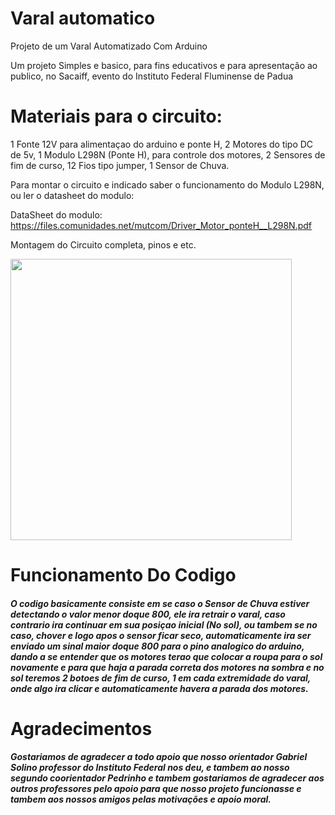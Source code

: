 # Varal automatico
Projeto de um Varal Automatizado Com Arduino

Um projeto Simples e basico, para fins educativos e para apresentação ao publico, no Sacaiff, evento do Instituto Federal Fluminense de Padua



<h1>Materiais para o circuito:</h1>

1 Fonte 12V para alimentaçao do arduino e ponte H,
2 Motores do tipo DC de 5v,
1 Modulo L298N (Ponte H), para controle dos motores,
2 Sensores de fim de curso,
12 Fios tipo jumper,
1 Sensor de Chuva. 

Para montar o circuito e indicado saber o funcionamento do Modulo L298N, ou ler o datasheet do modulo:

DataSheet do modulo: https://files.comunidades.net/mutcom/Driver_Motor_ponteH__L298N.pdf 

Montagem do Circuito completa, pinos e etc.





<img src="https://user-images.githubusercontent.com/70967912/206793990-b1f00f74-0535-4375-ac20-9f319cbbddc4.jpeg" width="450px"/>



 <h1>Funcionamento Do Codigo</h1>

<h5>O codigo basicamente consiste em se caso o Sensor de Chuva estiver detectando o valor menor doque 800, ele ira retrair o varal, caso contrario ira continuar em sua posiçao inicial (No sol), ou tambem se no caso, chover e logo apos o sensor ficar seco, automaticamente ira ser enviado um sinal maior doque 800 para o pino analogico do arduino, dando a se entender que os motores terao que colocar a roupa para o sol novamente e para que haja a parada correta dos motores na sombra e no sol teremos 2 botoes de fim de curso, 1 em cada extremidade do varal, onde algo ira clicar e automaticamente havera a parada dos motores.</h5>


<h1>Agradecimentos</h1>

<h5>Gostariamos de agradecer a todo apoio que nosso orientador Gabriel Solino professor do Instituto Federal nos deu, e tambem ao nosso segundo coorientador Pedrinho e tambem gostariamos de agradecer aos outros professores pelo apoio para que nosso projeto funcionasse e tambem aos nossos amigos pelas motivações e apoio moral.</h5>


